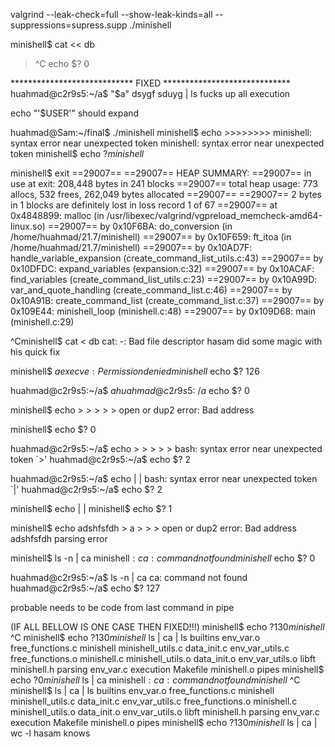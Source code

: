 valgrind --leak-check=full --show-leak-kinds=all --suppressions=supress.supp ./minishell



minishell$ cat << db
> ^C
echo $? 
0


**************************** FIXED *****************************
huahmad@c2r9s5:~/a$ "$a" dsygf sduyg | ls
fucks up all execution




echo "'$USER'"
should expand




huahmad@Sam:~/final$ ./minishell
minishell$ echo >>>>>>>>
minishell: syntax error near unexpected token
minishell: syntax error near unexpected token
minishell$ echo $?
minishell$

minishell$
exit
==29007==
==29007== HEAP SUMMARY:
==29007==     in use at exit: 208,448 bytes in 241 blocks
==29007==   total heap usage: 773 allocs, 532 frees, 262,049 bytes allocated
==29007==
==29007== 2 bytes in 1 blocks are definitely lost in loss record 1 of 67
==29007==    at 0x4848899: malloc (in /usr/libexec/valgrind/vgpreload_memcheck-amd64-linux.so)
==29007==    by 0x10F6BA: do_conversion (in /home/huahmad/21.7/minishell)
==29007==    by 0x10F659: ft_itoa (in /home/huahmad/21.7/minishell)
==29007==    by 0x10AD7F: handle_variable_expansion (create_command_list_utils.c:43)
==29007==    by 0x10DFDC: expand_variables (expansion.c:32)
==29007==    by 0x10ACAF: find_variables (create_command_list_utils.c:23)
==29007==    by 0x10A99D: var_and_quote_handling (create_command_list.c:46)
==29007==    by 0x10A91B: create_command_list (create_command_list.c:37)
==29007==    by 0x109E44: minishell_loop (minishell.c:48)
==29007==    by 0x109D68: main (minishell.c:29)

^Cminishell$ cat < db
cat: -: Bad file descriptor
hasam did some magic with his quick fix

minishell$ $a
execve: Permission denied
minishell$ echo $?
126

huahmad@c2r9s5:~/a$ $a
huahmad@c2r9s5:~/a$ echo $?
0





minishell$ echo > > > > >
open or dup2 error: Bad address

minishell$ echo $?
0

huahmad@c2r9s5:~/a$ echo > > > > >
bash: syntax error near unexpected token `>'
huahmad@c2r9s5:~/a$ echo $?
2









huahmad@c2r9s5:~/a$ echo | |
bash: syntax error near unexpected token `|'
huahmad@c2r9s5:~/a$ echo $?
2

minishell$ echo | |
minishell$ echo $?
1









minishell$ echo adshfsfdh > a > > >
open or dup2 error: Bad address
adshfsfdh
parsing error









minishell$ ls -n | ca
minishell$: ca: command not found
minishell$ echo $?
0

huahmad@c2r9s5:~/a$ ls -n | ca
ca: command not found
huahmad@c2r9s5:~/a$ echo $?
127

probable needs to be code from last command in pipe








(IF ALL BELLOW IS ONE CASE THEN FIXED!!!)
minishell$ echo $?
130
minishell$ ^C
minishell$ echo $?
130
minishell$ ls | ca | ls
builtins     env_var.o        free_functions.c  minishell    minishell_utils.c
data_init.c  env_var_utils.c  free_functions.o  minishell.c  minishell_utils.o
data_init.o  env_var_utils.o  libft             minishell.h  parsing
env_var.c    execution        Makefile          minishell.o  pipes
minishell$ echo $?
0
minishell$ ls | ca 
minishell$: ca: command not found
minishell$ ^C
minishell$ ls | ca | ls
builtins     env_var.o        free_functions.c  minishell    minishell_utils.c
data_init.c  env_var_utils.c  free_functions.o  minishell.c  minishell_utils.o
data_init.o  env_var_utils.o  libft             minishell.h  parsing
env_var.c    execution        Makefile          minishell.o  pipes
minishell$ echo $?
130
minishell$ ls | ca | wc -l
hasam knows


